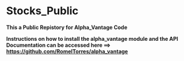 # Stocks_Public


**This a Public Repistory for Alpha_Vantage Code** 

**Instructions on how to install the alpha_vantage module and the API Documentation can be accessed here ==> https://github.com/RomelTorres/alpha_vantage**
